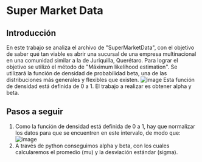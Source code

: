 # Super Market Data
## Introducción
En este trabajo se analiza el archivo de "SuperMarketData", con el objetivo de saber qué tan viable es abrir una sucursal de una empresa multinacional en una comunidad similar a la de Juriquilla, Querétaro.
Para lograr el objetivo se utilizó el método de "Máximum likelihood estimation". Se utilizará la función de densidad de probabilidad beta,  una de las distribuciones más generales y flexibles que existen. 
![image](https://github.com/user-attachments/assets/2775f186-799d-47f6-8871-35718376824a)
Esta función de densidad está definida de 0 a 1. El trabajo a realizar es obtener alpha y beta.

## Pasos a seguir
1. Como la función de densidad está definida de 0 a 1, hay que normalizar los datos para que se encuentren en este intervalo, de modo que:
   ![image](https://github.com/user-attachments/assets/08561cc8-dcc1-40c5-8eb2-8cb15856b736)
2. A través de python conseguimos alpha y beta, con los cuales calcularemos el promedio (mu) y la desviación estándar (sigma).  
